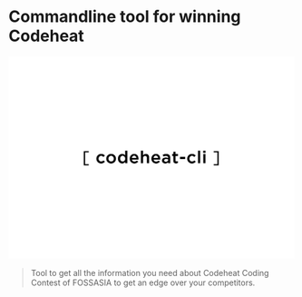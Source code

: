 # Commandline tool for winning Codeheat

![](static/logo.jpg)

> Tool to get all the information you need about Codeheat Coding Contest of FOSSASIA to get an edge over your competitors.